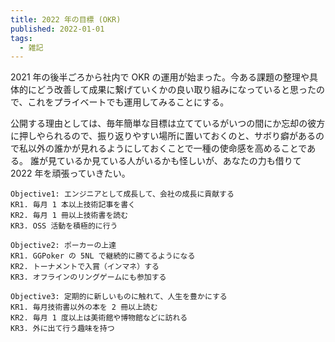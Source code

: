 ```yaml
---
title: 2022 年の目標 (OKR)
published: 2022-01-01
tags:
  - 雑記
---
```


2021 年の後半ごろから社内で OKR の運用が始まった。今ある課題の整理や具体的にどう改善して成果に繋げていくかの良い取り組みになっていると思ったので、これをプライベートでも運用してみることにする。

公開する理由としては、毎年簡単な目標は立てているがいつの間にか忘却の彼方に押しやられるので、振り返りやすい場所に置いておくのと、サボり癖があるので私以外の誰かが見れるようにしておくことで一種の使命感を高めることである。
誰が見ているか見ている人がいるかも怪しいが、あなたの力も借りて 2022 年を頑張っていきたい。

```text
Objective1: エンジニアとして成長して、会社の成長に貢献する
KR1. 毎月 1 本以上技術記事を書く
KR2. 毎月 1 冊以上技術書を読む
KR3. OSS 活動を積極的に行う
```

```text
Objective2: ポーカーの上達
KR1. GGPoker の 5NL で継続的に勝てるようになる
KR2. トーナメントで入賞（インマネ）する
KR3. オフラインのリングゲームにも参加する
```

```text
Objective3: 定期的に新しいものに触れて、人生を豊かにする
KR1. 毎月技術書以外の本を 2 冊以上読む
KR2. 毎月 1 度以上は美術館や博物館などに訪れる
KR3. 外に出て行う趣味を持つ
```
